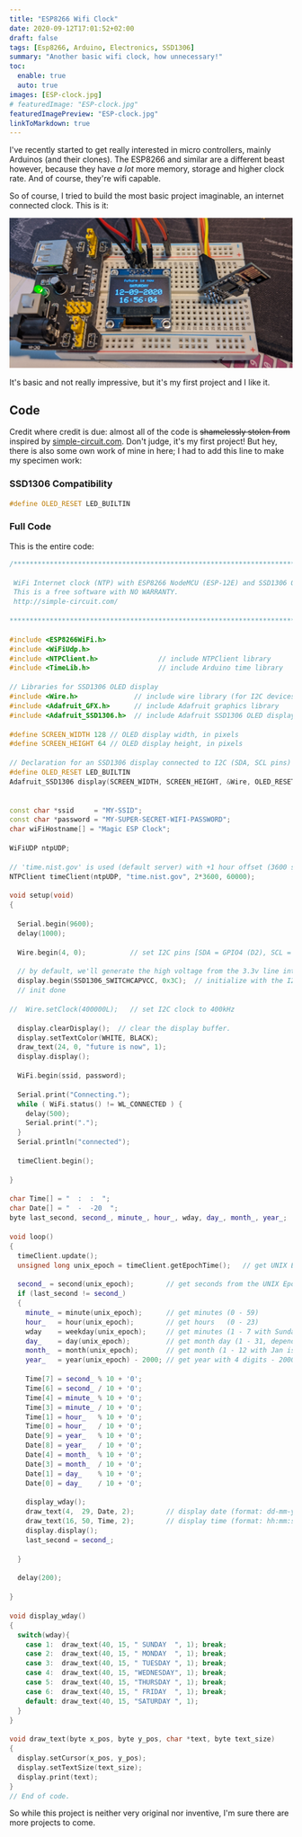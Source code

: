```yaml
---
title: "ESP8266 Wifi Clock"
date: 2020-09-12T17:01:52+02:00
draft: false
tags: [Esp8266, Arduino, Electronics, SSD1306]
summary: "Another basic wifi clock, how unnecessary!"
toc:
  enable: true
  auto: true
images: [ESP-clock.jpg]
# featuredImage: "ESP-clock.jpg"
featuredImagePreview: "ESP-clock.jpg"
linkToMarkdown: true
---
```


I've recently started to get really interested in micro controllers, mainly Arduinos (and their clones). The ESP8266 and similar are a different beast however, because they have _a lot_ more memory, storage and higher clock rate. And of course, they're wifi capable.

So of course, I tried to build the most basic project imaginable, an internet connected clock. This is it:

![The Almighty ESP Clock](ESP-clock.jpg)

It's basic and not really impressive, but it's my first project and I like it.

## Code

Credit where credit is due: almost all of the code is ~~shamelessly stolen from~~ inspired by [simple-circuit.com](https://simple-circuit.com/iot-nodemcu-internet-clock-ssd1306/). Don't judge, it's my first project! But hey, there is also some own work of mine in here; I had to add this line to make my specimen work:

### SSD1306 Compatibility

```cpp
#define OLED_RESET LED_BUILTIN
```

### Full Code

This is the entire code:

```cpp
/**************************************************************************************

 WiFi Internet clock (NTP) with ESP8266 NodeMCU (ESP-12E) and SSD1306 OLED display
 This is a free software with NO WARRANTY.
 http://simple-circuit.com/

***************************************************************************************/

#include <ESP8266WiFi.h>
#include <WiFiUdp.h>
#include <NTPClient.h>               // include NTPClient library
#include <TimeLib.h>                 // include Arduino time library

// Libraries for SSD1306 OLED display
#include <Wire.h>              // include wire library (for I2C devices such as SSD1306 display)
#include <Adafruit_GFX.h>      // include Adafruit graphics library
#include <Adafruit_SSD1306.h>  // include Adafruit SSD1306 OLED display driver

#define SCREEN_WIDTH 128 // OLED display width, in pixels
#define SCREEN_HEIGHT 64 // OLED display height, in pixels

// Declaration for an SSD1306 display connected to I2C (SDA, SCL pins)
#define OLED_RESET LED_BUILTIN
Adafruit_SSD1306 display(SCREEN_WIDTH, SCREEN_HEIGHT, &Wire, OLED_RESET);


const char *ssid     = "MY-SSID";
const char *password = "MY-SUPER-SECRET-WIFI-PASSWORD";
char wiFiHostname[] = "Magic ESP Clock";

WiFiUDP ntpUDP;

// 'time.nist.gov' is used (default server) with +1 hour offset (3600 seconds) 60 seconds (60000 milliseconds) update interval
NTPClient timeClient(ntpUDP, "time.nist.gov", 2*3600, 60000);

void setup(void)
{

  Serial.begin(9600);
  delay(1000);

  Wire.begin(4, 0);           // set I2C pins [SDA = GPIO4 (D2), SCL = GPIO0 (D3)], default clock is 100kHz

  // by default, we'll generate the high voltage from the 3.3v line internally! (neat!)
  display.begin(SSD1306_SWITCHCAPVCC, 0x3C);  // initialize with the I2C addr 0x3D (for the 128x64)
  // init done

//  Wire.setClock(400000L);   // set I2C clock to 400kHz

  display.clearDisplay();  // clear the display buffer.
  display.setTextColor(WHITE, BLACK);
  draw_text(24, 0, "future is now", 1);
  display.display();

  WiFi.begin(ssid, password);

  Serial.print("Connecting.");
  while ( WiFi.status() != WL_CONNECTED ) {
    delay(500);
    Serial.print(".");
  }
  Serial.println("connected");

  timeClient.begin();

}

char Time[] = "  :  :  ";
char Date[] = "  -  -20  ";
byte last_second, second_, minute_, hour_, wday, day_, month_, year_;

void loop()
{
  timeClient.update();
  unsigned long unix_epoch = timeClient.getEpochTime();   // get UNIX Epoch time

  second_ = second(unix_epoch);        // get seconds from the UNIX Epoch time
  if (last_second != second_)
  {
    minute_ = minute(unix_epoch);      // get minutes (0 - 59)
    hour_   = hour(unix_epoch);        // get hours   (0 - 23)
    wday    = weekday(unix_epoch);     // get minutes (1 - 7 with Sunday is day 1)
    day_    = day(unix_epoch);         // get month day (1 - 31, depends on month)
    month_  = month(unix_epoch);       // get month (1 - 12 with Jan is month 1)
    year_   = year(unix_epoch) - 2000; // get year with 4 digits - 2000 results 2 digits year (ex: 2018 --> 18)

    Time[7] = second_ % 10 + '0';
    Time[6] = second_ / 10 + '0';
    Time[4] = minute_ % 10 + '0';
    Time[3] = minute_ / 10 + '0';
    Time[1] = hour_   % 10 + '0';
    Time[0] = hour_   / 10 + '0';
    Date[9] = year_   % 10 + '0';
    Date[8] = year_   / 10 + '0';
    Date[4] = month_  % 10 + '0';
    Date[3] = month_  / 10 + '0';
    Date[1] = day_    % 10 + '0';
    Date[0] = day_    / 10 + '0';

    display_wday();
    draw_text(4,  29, Date, 2);        // display date (format: dd-mm-yyyy)
    draw_text(16, 50, Time, 2);        // display time (format: hh:mm:ss)
    display.display();
    last_second = second_;

  }

  delay(200);

}

void display_wday()
{
  switch(wday){
    case 1:  draw_text(40, 15, " SUNDAY  ", 1); break;
    case 2:  draw_text(40, 15, " MONDAY  ", 1); break;
    case 3:  draw_text(40, 15, " TUESDAY ", 1); break;
    case 4:  draw_text(40, 15, "WEDNESDAY", 1); break;
    case 5:  draw_text(40, 15, "THURSDAY ", 1); break;
    case 6:  draw_text(40, 15, " FRIDAY  ", 1); break;
    default: draw_text(40, 15, "SATURDAY ", 1);
  }
}

void draw_text(byte x_pos, byte y_pos, char *text, byte text_size)
{
  display.setCursor(x_pos, y_pos);
  display.setTextSize(text_size);
  display.print(text);
}
// End of code.
```

So while this project is neither very original nor inventive, I'm sure there are more projects to come.
